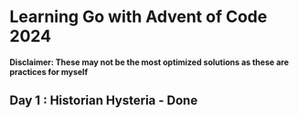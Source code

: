 # Learning Go with Advent of Code 2024

#### Disclaimer: These may not be the most optimized solutions as these are practices for myself

## Day 1 : Historian Hysteria - Done
